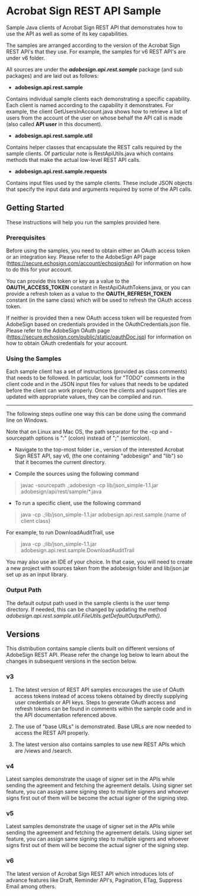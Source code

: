 # Acrobat Sign REST API Sample

Sample Java clients of Acrobat Sign REST API that demonstrates how to use the API as well as some of its key capabilities. 

The samples are arranged according to the version of the Acrobat Sign REST API's that they use. For example, the samples for v6 REST API's are under v6 folder.

All sources are under the ***adobesign.api.rest.sample*** package (and sub packages) and are laid out as follows:

* **adobesign.api.rest.sample**

Contains individual sample clients each demonstrating a specific capability. Each client is named according to the capability it demonstrates. For example, the client GetUsersInAccount.java shows how to retrieve a list of users from the account of the user on whose behalf the API call is made (also called **API user** in this document).

* **adobesign.api.rest.sample.util**

Contains helper classes that encapsulate the REST calls required by the sample clients. Of particular note is RestApiUtils.java which contains methods that make the actual low-level REST API calls.

* **adobesign.api.rest.sample.requests**

Contains input files used by the sample clients. These include JSON objects that specify the input data and arguments required by some of the API calls.

## Getting Started

These instructions will help you run the samples provided here.

### Prerequisites

Before using the samples, you need to obtain either an OAuth access token or an integration key. Please refer to the AdobeSign API page (https://secure.echosign.com/account/echosignApi) for information on how to do this for your account.

You can provide this token or key as a value to the **OAUTH_ACCESS_TOKEN** constant in RestApiOAuthTokens.java, or you can provide a refresh token as a value to the **OAUTH_REFRESH_TOKEN** constant (in the same class) which will be used to refresh the OAuth access token.

If neither is provided then a new OAuth access token will be requested from AdobeSign based on credentials provided in the OAuthCredentials.json file.
Please refer to the AdobeSign OAuth page (https://secure.echosign.com/public/static/oauthDoc.jsp) for information on how to obtain OAuth credentials for your account.

### Using the Samples

Each sample client has a set of instructions (provided as class comments) that needs to be followed. In particular, look for "TODO" comments in the client code and in the JSON input files for values that needs to be updated before the client can work properly. Once the clients and support files are updated with appropriate values, they can be compiled and run. 

------------

The following steps outline one way this can be done using the command line on Windows.

Note that on Linux and Mac OS, the path separator for the  -cp and -sourcepath options is ":" (colon) instead of ";" (semicolon).

- Navigate to the top-most folder i.e., version of the interested Acrobat Sign REST API, say v6, (the one containing "adobesign" and "lib") so that it becomes the current directory.

- Compile the sources using the following command

> javac -sourcepath .;adobesign -cp lib/json_simple-1.1.jar adobesign/api/rest/sample/*.java

- To run a specific client, use the following command
>java -cp .;lib/json_simple-1.1.jar adobesign.api.rest.sample.{name of client class}

For example, to run DownloadAuditTrail, use

> java -cp .;lib/json_simple-1.1.jar adobesign.api.rest.sample.DownloadAuditTrail

You may also use an IDE of your choice. In that case, you will need to create a new project with sources taken from the adobesign folder and lib/json.jar set up as an input library.


### Output Path

The default output path used in the sample clients is the user temp directory. If needed, this can be changed by updating the method *adobesign.api.rest.sample.util.FileUtils.getDefaultOutputPath()*.

## Versions
This distribution contains sample clients built on different versions of AdobeSign REST API. Please refer the change log below to learn about the changes in subsequent versions in the section below.

### v3
1. The latest version of REST API samples encourages the use of OAuth access tokens instead of access tokens obtained by directly supplying user credentials or API keys. Steps to generate OAuth access and refresh tokens can be found in comments within the sample code and in the API documentation referenced above.

2. The use of "base URLs" is demonstrated. Base URLs are now needed to access the REST API properly.

3. The latest version also contains samples to use new REST APIs which are /views and /search.

### v4
Latest samples demonstrate the usage of signer set in the APIs while sending the agreement and fetching the agreement details. Using signer set feature, you can assign same signing step to multiple signers and whoever signs first out of them will be become the actual signer of the signing step.

### v5
Latest samples demonstrate the usage of signer set in the APIs while sending the agreement and fetching the agreement details. Using signer set feature, you can assign same signing step to multiple signers and whoever signs first out of them will be become the actual signer of the signing step.
### v6
The latest version of Acrobat Sign REST API which introduces lots of advance features like Draft, Reminder API's, Pagination, ETag, Suppress Email among others.